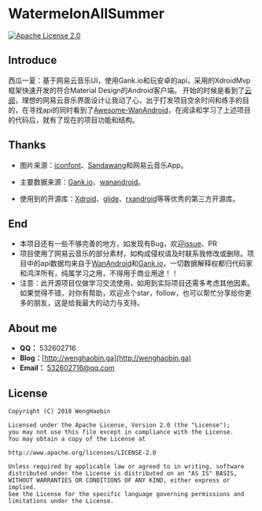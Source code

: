 # WatermelonAllSummer

[![Apache License 2.0][1]][2]

## Introduce
西瓜一夏：基于网易云音乐UI，使用Gank.io和玩安卓的api，采用的XdroidMvp框架快速开发的符合Material Design的Android客户端。
开始的时候是看到了[云阅](https://github.com/youlookwhat/CloudReader)，理想的网易云音乐界面设计让我动了心，出于打发项目空余时间和练手的目的，在寻找api的同时看到了[Awesome-WanAndroid](https://github.com/JsonChao/Awesome-WanAndroid)，在阅读和学习了上述项目的代码后，就有了现在的项目功能和结构。

## Thanks

 - 图片来源：[iconfont](http://www.iconfont.cn/plus)、[Sandawang](https://github.com/Sandawang)和网易云音乐App。

 - 主要数据来源：[Gank.io](https://gank.io/api)、[wanandroid](http://www.wanandroid.com/index)。

 - 使用到的开源库：[Xdroid](https://github.com/limedroid/XDroidMvp)、[glide](https://github.com/bumptech/glide)、[rxandroid](https://github.com/ReactiveX/RxAndroid)等等优秀的第三方开源库。

## End
- 本项目还有一些不够完善的地方，如发现有Bug，欢迎[issue](https://github.com/WengHaobin/WatermelonAllSummer/issues)、PR
- 项目使用了网易云音乐的部分素材，如构成侵权请及时联系我修改或删除。项目中的api数据均来自于[WanAndroid](http://www.wanandroid.com)和[Gank.io](https://gank.io/api)，一切数据解释权都归代码家和鸿洋所有，纯属学习之用，不得用于商业用途！！
- 注意：此开源项目仅做学习交流使用，如用到实际项目还需多考虑其他因素。如果觉得不错，对你有帮助，欢迎点个star，follow，也可以帮忙分享给你更多的朋友，这是给我最大的动力与支持。

## About me
 - **QQ：** 532602716
 - **Blog：**[http://wenghaobin.ga](http://wenghaobin.ga) 
 - **Email：** 532602716@qq.com

## License
```
Copyright (C) 2018 WengHaobin

Licensed under the Apache License, Version 2.0 (the "License");
you may not use this file except in compliance with the License.
You may obtain a copy of the License at

http://www.apache.org/licenses/LICENSE-2.0

Unless required by applicable law or agreed to in writing, software
distributed under the License is distributed on an "AS IS" BASIS,
WITHOUT WARRANTIES OR CONDITIONS OF ANY KIND, either express or implied.
See the License for the specific language governing permissions and
limitations under the License.
```

[1]:https://img.shields.io/:license-apache-blue.svg
[2]:https://www.apache.org/licenses/LICENSE-2.0.html
